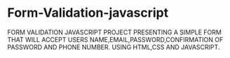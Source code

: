 # Form-Validation-javascript
FORM VALIDATION JAVASCRIPT PROJECT
PRESENTING A SIMPLE FORM THAT WILL ACCEPT USERS NAME,EMAIL,PASSWORD,CONFIRMATION OF PASSWORD AND PHONE NUMBER.
USING HTML,CSS AND JAVASCRIPT.
